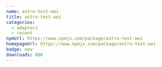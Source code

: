```yaml
---
name: astro-test-wei
title: astro-test-wei
categories:
  - adapters
  - recent
npmUrl: https://www.npmjs.com/package/astro-test-wei
homepageUrl: https://www.npmjs.com/package/astro-test-wei
badge: new
downloads: 800
---
```

